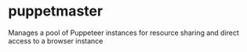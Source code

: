 # puppetmaster
Manages a pool of Puppeteer instances for resource sharing and direct access to a browser instance
